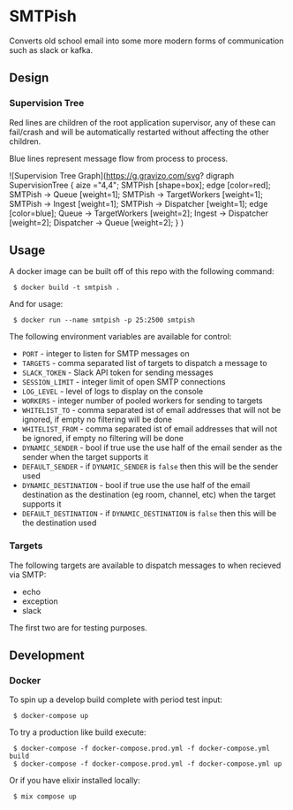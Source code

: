 # SMTPish

Converts old school email into some more modern forms of communication such as slack or kafka.

## Design

### Supervision Tree

Red lines are children of the root application supervisor, any of these can fail/crash and will be automatically restarted without affecting the other children.

Blue lines represent message flow from process to process.

![Supervision Tree Graph](https://g.gravizo.com/svg?
  digraph SupervisionTree {
    aize ="4,4";
    SMTPish [shape=box];
    edge [color=red];
    SMTPish -> Queue [weight=1];
    SMTPish -> TargetWorkers [weight=1];
    SMTPish -> Ingest [weight=1];
    SMTPish -> Dispatcher [weight=1];
    edge [color=blue];
    Queue -> TargetWorkers [weight=2];
    Ingest -> Dispatcher [weight=2];
    Dispatcher -> Queue [weight=2];
  }
)

## Usage

A docker image can be built off of this repo with the following command:

```
 $ docker build -t smtpish .
```

And for usage:

```
 $ docker run --name smtpish -p 25:2500 smtpish
```

The following environment variables are available for control:

 - `PORT` - integer to listen for SMTP messages on
 - `TARGETS` - comma separated list of targets to dispatch a message to
 - `SLACK_TOKEN` - Slack API token for sending messages
 - `SESSION_LIMIT` - integer limit of open SMTP connections
 - `LOG_LEVEL` - level of logs to display on the console
 - `WORKERS` - integer number of pooled workers for sending to targets
 - `WHITELIST_TO` - comma separated ist of email addresses that will not be ignored, if empty no filtering will be done
 - `WHITELIST_FROM` - comma separated ist of email addresses that will not be ignored, if empty no filtering will be done
 - `DYNAMIC_SENDER` - bool if true use the use half of the email sender as the sender when the target supports it
 - `DEFAULT_SENDER` - if `DYNAMIC_SENDER` is `false` then this will be the sender used
 - `DYNAMIC_DESTINATION` - bool if true use the use half of the email destination as the destination (eg room, channel, etc) when the target supports it
 - `DEFAULT_DESTINATION` - if `DYNAMIC_DESTINATION` is `false` then this will be the destination used

### Targets

The following targets are available to dispatch messages to when recieved via SMTP:

 - echo
 - exception
 - slack

The first two are for testing purposes.

## Development

### Docker

To spin up a develop build complete with period test input:

```
 $ docker-compose up
```

To try a production like build execute:

```
 $ docker-compose -f docker-compose.prod.yml -f docker-compose.yml build
 $ docker-compose -f docker-compose.prod.yml -f docker-compose.yml up
```

Or if you have elixir installed locally:

```
 $ mix compose up
```
